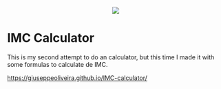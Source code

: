 <p align="center">
<img src="http://img.shields.io/static/v1?label=STATUS&message=EM%20DESENVOLVIMENTO&color=GREEN&style=for-the-badge"/>
</p>

# IMC Calculator
This is my second attempt to do an calculator, but this time I made it with some formulas to calculate de IMC.

https://giuseppeoliveira.github.io/IMC-calculator/
